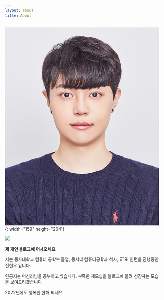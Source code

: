 ```yaml
---
layout: about
title: About
---
```



![](https://raw.githubusercontent.com/maizer2/gitblog_img/master/img/About/민증.jpg){: width="159" height="204"}

![](https://ghchart.rshah.org/maizer2)

<b align = center>제 개인 블로그에 어서오세요</b>

저는 동서대학교 컴퓨터 공학부 졸업, 동서대 컴퓨터공학과 석사, ETRI 인턴을 진행중인 진현우 입니다.

인공지능 머신러닝을 공부하고 있습니다. 부족한 제모습을 블로그에 올려 성장하는 모습을 보여드리겠습니다.

2022년에도 행복한 한해 되세요.
